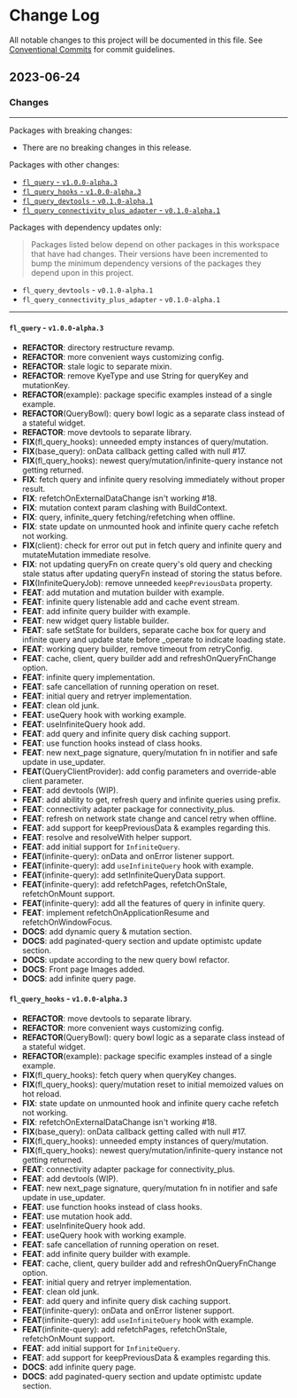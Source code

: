 # Change Log

All notable changes to this project will be documented in this file.
See [Conventional Commits](https://conventionalcommits.org) for commit guidelines.

## 2023-06-24

### Changes

---

Packages with breaking changes:

 - There are no breaking changes in this release.

Packages with other changes:

 - [`fl_query` - `v1.0.0-alpha.3`](#fl_query---v100-alpha3)
 - [`fl_query_hooks` - `v1.0.0-alpha.3`](#fl_query_hooks---v100-alpha3)
 - [`fl_query_devtools` - `v0.1.0-alpha.1`](#fl_query_devtools---v010-alpha1)
 - [`fl_query_connectivity_plus_adapter` - `v0.1.0-alpha.1`](#fl_query_connectivity_plus_adapter---v010-alpha1)

Packages with dependency updates only:

> Packages listed below depend on other packages in this workspace that have had changes. Their versions have been incremented to bump the minimum dependency versions of the packages they depend upon in this project.

 - `fl_query_devtools` - `v0.1.0-alpha.1`
 - `fl_query_connectivity_plus_adapter` - `v0.1.0-alpha.1`

---

#### `fl_query` - `v1.0.0-alpha.3`

 - **REFACTOR**: directory restructure revamp.
 - **REFACTOR**: more convenient ways customizing config.
 - **REFACTOR**: stale logic to separate mixin.
 - **REFACTOR**: remove KyeType and use String for queryKey and mutationKey.
 - **REFACTOR**(example): package specific examples instead of a single example.
 - **REFACTOR**(QueryBowl): query bowl logic as a separate class instead of a stateful widget.
 - **REFACTOR**: move devtools to separate library.
 - **FIX**(fl_query_hooks): unneeded empty instances of query/mutation.
 - **FIX**(base_query): onData callback getting called with null #17.
 - **FIX**(fl_query_hooks): newest query/mutation/infinite-query instance not getting returned.
 - **FIX**: fetch query and infinite query resolving immediately without proper result.
 - **FIX**: refetchOnExternalDataChange isn't working #18.
 - **FIX**: mutation context param clashing with BuildContext.
 - **FIX**: query, infinite_query fetching/refetching when offline.
 - **FIX**: state update on unmounted hook and infinite query cache refetch not working.
 - **FIX**(client): check for error out put in fetch query and infinite query and mutateMutation immediate resolve.
 - **FIX**: not updating queryFn on create query's old query and checking stale status after updating queryFn instead of storing the status before.
 - **FIX**(InfiniteQueryJob): remove unneeded `keepPreviousData` property.
 - **FEAT**: add mutation and mutation builder with example.
 - **FEAT**: infinite query listenable add and cache event stream.
 - **FEAT**: add infinite query builder with example.
 - **FEAT**: new widget query listable builder.
 - **FEAT**: safe setState for builders, separate cache box for query and infinite query and update state before _operate to indicate loading state.
 - **FEAT**: working query builder, remove timeout from retryConfig.
 - **FEAT**: cache, client, query builder add and refreshOnQueryFnChange option.
 - **FEAT**: infinite query implementation.
 - **FEAT**: safe cancellation of running operation on reset.
 - **FEAT**: initial query and retryer implementation.
 - **FEAT**: clean old junk.
 - **FEAT**: useQuery hook with working example.
 - **FEAT**: useInfiniteQuery hook add.
 - **FEAT**: add query and infinite query disk caching support.
 - **FEAT**: use function hooks instead of class hooks.
 - **FEAT**: new next_page signature, query/mutation fn in notifier and safe update in use_updater.
 - **FEAT**(QueryClientProvider): add config parameters and override-able client parameter.
 - **FEAT**: add devtools (WIP).
 - **FEAT**: add ability to get, refresh query and infinite queries using prefix.
 - **FEAT**: connectivity adapter package for connectivity_plus.
 - **FEAT**: refresh on network state change and cancel retry when offline.
 - **FEAT**: add support for keepPreviousData & examples regarding this.
 - **FEAT**: resolve and resolveWith helper support.
 - **FEAT**: add initial support for `InfiniteQuery`.
 - **FEAT**(infinite-query): onData and onError listener support.
 - **FEAT**(infinite-query): add `useInfiniteQuery` hook with example.
 - **FEAT**(infinite-query): add setInfiniteQueryData support.
 - **FEAT**(infinite-query): add refetchPages, refetchOnStale, refetchOnMount support.
 - **FEAT**(infinite-query): add all the features of query in infinite query.
 - **FEAT**: implement refetchOnApplicationResume and refetchOnWindowFocus.
 - **DOCS**: add dynamic query & mutation section.
 - **DOCS**: add paginated-query section and update optimistc update section.
 - **DOCS**: update according to the new query bowl refactor.
 - **DOCS**: Front page Images added.
 - **DOCS**: add infinite query page.

#### `fl_query_hooks` - `v1.0.0-alpha.3`

 - **REFACTOR**: move devtools to separate library.
 - **REFACTOR**: more convenient ways customizing config.
 - **REFACTOR**(QueryBowl): query bowl logic as a separate class instead of a stateful widget.
 - **REFACTOR**(example): package specific examples instead of a single example.
 - **FIX**(fl_query_hooks): fetch query when queryKey changes.
 - **FIX**(fl_query_hooks): query/mutation reset to initial memoized values on hot reload.
 - **FIX**: state update on unmounted hook and infinite query cache refetch not working.
 - **FIX**: refetchOnExternalDataChange isn't working #18.
 - **FIX**(base_query): onData callback getting called with null #17.
 - **FIX**(fl_query_hooks): unneeded empty instances of query/mutation.
 - **FIX**(fl_query_hooks): newest query/mutation/infinite-query instance not getting returned.
 - **FEAT**: connectivity adapter package for connectivity_plus.
 - **FEAT**: add devtools (WIP).
 - **FEAT**: new next_page signature, query/mutation fn in notifier and safe update in use_updater.
 - **FEAT**: use function hooks instead of class hooks.
 - **FEAT**: use mutation hook add.
 - **FEAT**: useInfiniteQuery hook add.
 - **FEAT**: useQuery hook with working example.
 - **FEAT**: safe cancellation of running operation on reset.
 - **FEAT**: add infinite query builder with example.
 - **FEAT**: cache, client, query builder add and refreshOnQueryFnChange option.
 - **FEAT**: initial query and retryer implementation.
 - **FEAT**: clean old junk.
 - **FEAT**: add query and infinite query disk caching support.
 - **FEAT**(infinite-query): onData and onError listener support.
 - **FEAT**(infinite-query): add `useInfiniteQuery` hook with example.
 - **FEAT**(infinite-query): add refetchPages, refetchOnStale, refetchOnMount support.
 - **FEAT**: add initial support for `InfiniteQuery`.
 - **FEAT**: add support for keepPreviousData & examples regarding this.
 - **DOCS**: add infinite query page.
 - **DOCS**: add paginated-query section and update optimistc update section.

